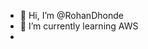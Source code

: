 - 👋 Hi, I’m @RohanDhonde
- 🌱 I’m currently learning AWS
-

<!---
RohanDhonde/RohanDhonde is a ✨ special ✨ repository because its `README.md` (this file) appears on your GitHub profile.
You can click the Preview link to take a look at your changes.
--->
